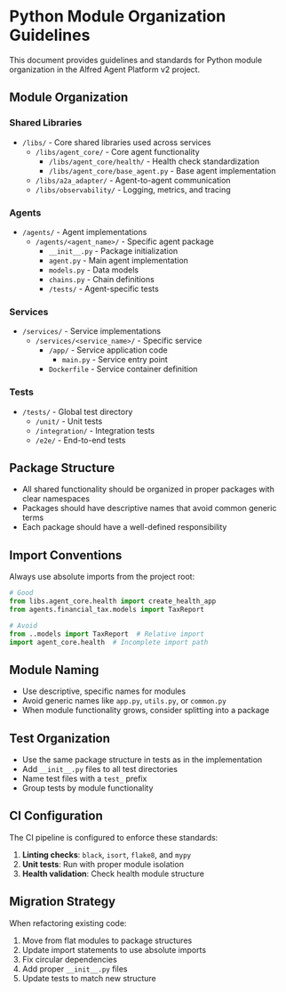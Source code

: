 # Python Module Organization Guidelines

This document provides guidelines and standards for Python module organization in the Alfred Agent Platform v2 project.

## Module Organization

### Shared Libraries

- `/libs/` - Core shared libraries used across services
  - `/libs/agent_core/` - Core agent functionality
    - `/libs/agent_core/health/` - Health check standardization
    - `/libs/agent_core/base_agent.py` - Base agent implementation
  - `/libs/a2a_adapter/` - Agent-to-agent communication
  - `/libs/observability/` - Logging, metrics, and tracing

### Agents

- `/agents/` - Agent implementations
  - `/agents/<agent_name>/` - Specific agent package
    - `__init__.py` - Package initialization
    - `agent.py` - Main agent implementation
    - `models.py` - Data models
    - `chains.py` - Chain definitions
    - `/tests/` - Agent-specific tests

### Services

- `/services/` - Service implementations
  - `/services/<service_name>/` - Specific service
    - `/app/` - Service application code
      - `main.py` - Service entry point
    - `Dockerfile` - Service container definition

### Tests

- `/tests/` - Global test directory
  - `/unit/` - Unit tests
  - `/integration/` - Integration tests
  - `/e2e/` - End-to-end tests

## Package Structure

- All shared functionality should be organized in proper packages with clear namespaces
- Packages should have descriptive names that avoid common generic terms
- Each package should have a well-defined responsibility

## Import Conventions

Always use absolute imports from the project root:

```python
# Good
from libs.agent_core.health import create_health_app
from agents.financial_tax.models import TaxReport

# Avoid
from ..models import TaxReport  # Relative import
import agent_core.health  # Incomplete import path
```

## Module Naming

- Use descriptive, specific names for modules
- Avoid generic names like `app.py`, `utils.py`, or `common.py`
- When module functionality grows, consider splitting into a package

## Test Organization

- Use the same package structure in tests as in the implementation
- Add `__init__.py` files to all test directories
- Name test files with a `test_` prefix
- Group tests by module functionality

## CI Configuration

The CI pipeline is configured to enforce these standards:

1. **Linting checks**: `black`, `isort`, `flake8`, and `mypy`
2. **Unit tests**: Run with proper module isolation
3. **Health validation**: Check health module structure

## Migration Strategy

When refactoring existing code:

1. Move from flat modules to package structures
2. Update import statements to use absolute imports
3. Fix circular dependencies
4. Add proper `__init__.py` files
5. Update tests to match new structure